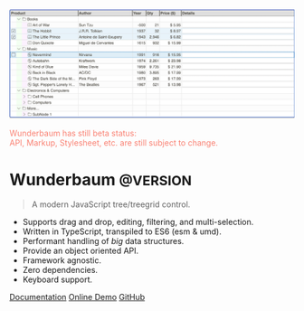 <!-- _coverpage.md -->

![logo](assets/teaser_1.png)

<p style="color: salmon;">
    Wunderbaum has still beta status:<br>
    API, Markup, Stylesheet, etc. are still subject to change.
</p>

# Wunderbaum <small>@VERSION</small>

> A modern JavaScript tree/treegrid control.

- Supports drag and drop, editing, filtering, and multi-selection.
- Written in TypeScript, transpiled to ES6 (esm & umd).
- Performant handling of _big_ data structures.
- Provide an object oriented API.
- Framework agnostic.
- Zero dependencies.
- Keyboard support.

[Documentation](/welcome.md)
[Online Demo](https://mar10.github.io/wunderbaum/demo/)
[GitHub](https://github.com/mar10/wunderbaum/)
